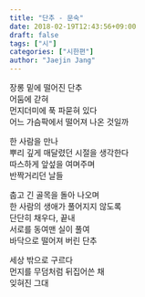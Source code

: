 ```yaml
---
title: "단추 - 문숙"
date: 2018-02-19T12:43:56+09:00
draft: false
tags: ["시"]
categories: ["시한편"]
author: "Jaejin Jang"
---
```


장롱 밑에 떨어진 단추<br>
어둠에 갇혀<br>
먼지더미에 푹 파묻혀 있다<br>
어느 가슴팍에서 떨어져 나온 것일까

한 사람을 만나<br>
뿌리 깊게 매달렸던 시절을 생각한다<br>
따스하게 앞섶을 여며주며<br>
반짝거리던 날들

춥고 긴 골목을 돌아 나오며<br>
한 사람의 생애가 풀어지지 않도록<br>
단단히 채우다, 끝내<br>
서로를 동여맨 실이 풀여<br>
바닥으로 떨어져 버린 단추

세상 밖으로 구르다<br>
먼지를 무덤처럼 뒤집어쓴 채<br>
잊혀진 그대
